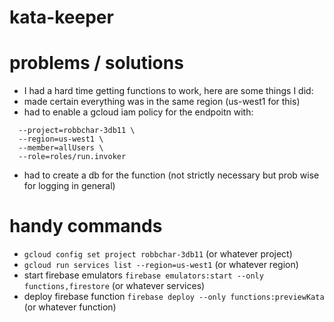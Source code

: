 # kata-keeper

# problems / solutions

- I had a hard time getting functions to work, here are some things I did:
- made certain everything was in the same region (us-west1 for this)
- had to enable a gcloud iam policy for the endpoitn with:

```gcloud run services add-iam-policy-binding previewkata \
  --project=robbchar-3db11 \
  --region=us-west1 \
  --member=allUsers \
  --role=roles/run.invoker
```

- had to create a db for the function (not strictly necessary but prob wise for logging in general)

# handy commands

- `gcloud config set project robbchar-3db11` (or whatever project)
- `gcloud run services list --region=us-west1` (or whatever region)
- start firebase emulators `firebase emulators:start --only functions,firestore` (or whatever services)
- deploy firebase function `firebase deploy --only functions:previewKata` (or whatever function)
